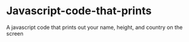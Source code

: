 # Javascript-code-that-prints
A javascript code that prints out your name, height, and country on the screen
